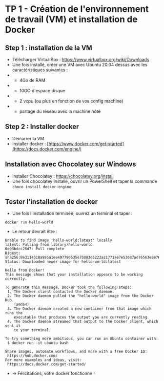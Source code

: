 # TP 1 - Création de l'environnement de travail (VM) et installation de Docker

## Step 1 : installation de la VM 
* Télécharger VirtualBox : https://www.virtualbox.org/wiki/Downloads
* Une fois installé, créer une VM avec Ubuntu 20.04 dessus avec les caractéristiques suivantes :
* * 4Go de RAM
* * 10GO d'espace disque
* * 2 vcpu (ou plus en fonction de vos config machine)
* * partage du réseau avec la machine hôté


## Step 2 : Installer docker 
* Démarrer la VM
* Installer docker : [https://www.docker.com/get-started](https://docs.docker.com/engine/)

## Installation avec Chocolatey sur Windows

* Installer Chocolatey : https://chocolatey.org/install
* Une fois chocolatey installé, ouvrir un PowerShell et taper la commande `choco install docker-engine`


## Tester l'installation de docker 

* Une fois l'installation terminée, ouvrez un terminal et taper :
```
docker run hello-world
```
* Le retour devrait être :
```
Unable to find image 'hello-world:latest' locally
latest: Pulling from library/hello-world
0e03bdcc26d7: Pull complete
Digest: sha256:8e3114318a995a1ee497790535e7b88365222a21771ae7e53687ad76563e8e76
Status: Downloaded newer image for hello-world:latest

Hello from Docker!
This message shows that your installation appears to be working correctly.

To generate this message, Docker took the following steps:
 1. The Docker client contacted the Docker daemon.
 2. The Docker daemon pulled the "hello-world" image from the Docker Hub.
    (amd64)
 3. The Docker daemon created a new container from that image which runs the
    executable that produces the output you are currently reading.
 4. The Docker daemon streamed that output to the Docker client, which sent it
    to your terminal.

To try something more ambitious, you can run an Ubuntu container with:
 $ docker run -it ubuntu bash

Share images, automate workflows, and more with a free Docker ID:
 https://hub.docker.com/
For more examples and ideas, visit:
 https://docs.docker.com/get-started/
```
 * -> Félicitations, votre docker fonctionne ! 

